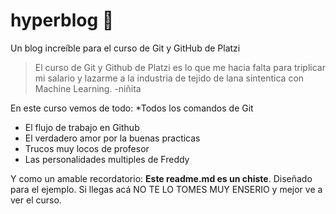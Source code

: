 # hyperblog 💚
Un blog increíble para el curso de Git y GitHub de Platzi
>El curso de Git y Github de Platzi es lo que me hacia falta para triplicar mi salario y lazarme a la industria de tejido de lana sintentica con Machine Learning.
>-niñita

En este curso vemos de todo:
*Todos los comandos de Git
* El flujo de trabajo en Github
* El verdadero amor por la buenas practicas
* Trucos muy locos de profesor
* Las personalidades multiples de Freddy

Y como un amable recordatorio: **Este readme.md es un chiste**. Diseñado para el ejemplo. Si llegas acá NO TE LO TOMES MUY ENSERIO y mejor ve a ver el curso.